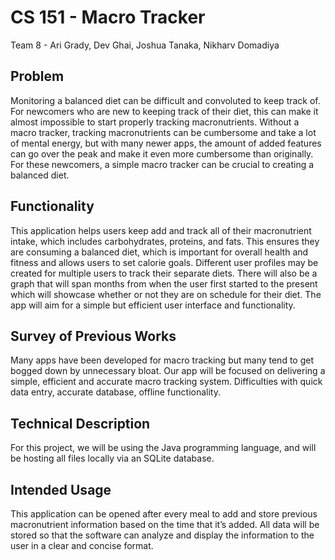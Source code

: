 # CS 151 - Macro Tracker
Team 8 - Ari Grady, Dev Ghai, Joshua Tanaka, Nikharv Domadiya

## Problem
Monitoring a balanced diet can be difficult and convoluted to keep track of. For newcomers who are new to keeping track of their diet, this can make it almost impossible to start properly tracking macronutrients. Without a macro tracker, tracking macronutrients can be cumbersome and take a lot of mental energy, but with many newer apps, the amount of added features can go over the peak and make it even more cumbersome than originally. For these newcomers, a simple macro tracker can be crucial to creating a balanced diet.

## Functionality
This application helps users keep add and track all of their macronutrient intake, which includes carbohydrates, proteins, and fats. This ensures they are consuming a balanced diet, which is important for overall health and fitness and allows users to set calorie goals.  Different user profiles may be created for multiple users to track their separate diets. There will also be a graph that will span months from when the user first started to the present which will showcase whether or not they are on schedule for their diet. The app will aim for a simple but efficient user interface and functionality. 

## Survey of Previous Works
Many apps have been developed for macro tracking but many tend to get bogged down by unnecessary bloat. Our app will be focused on delivering a simple, efficient and accurate macro tracking system. Difficulties with quick data entry, accurate database, offline functionality.

## Technical Description
For this project, we will be using the Java programming language, and will be hosting all files locally via an SQLite database.

## Intended Usage
This application can be opened after every meal to add and store previous macronutrient information based on the time that it’s added. All data will be stored so that the software can analyze and display the information to the user in a clear and concise format.
